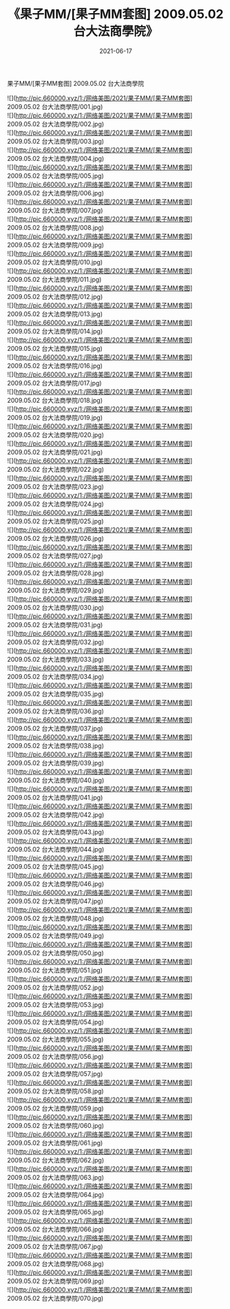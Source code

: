 ﻿---
layout: post
title:  《果子MM/[果子MM套图] 2009.05.02 台大法商學院》
date:   2021-06-17
img: http://pic.660000.xyz/1:/网络美图/2021/果子MM/[果子MM套图] 2009.05.02 台大法商學院/000.jpg
categories: [美女, 清纯, 唯美]
---

果子MM/[果子MM套图] 2009.05.02 台大法商學院

 ![](http://pic.660000.xyz/1:/网络美图/2021/果子MM/[果子MM套图] 2009.05.02 台大法商學院/001.jpg) <br>![](http://pic.660000.xyz/1:/网络美图/2021/果子MM/[果子MM套图] 2009.05.02 台大法商學院/002.jpg) <br>![](http://pic.660000.xyz/1:/网络美图/2021/果子MM/[果子MM套图] 2009.05.02 台大法商學院/003.jpg) <br>![](http://pic.660000.xyz/1:/网络美图/2021/果子MM/[果子MM套图] 2009.05.02 台大法商學院/004.jpg) <br>![](http://pic.660000.xyz/1:/网络美图/2021/果子MM/[果子MM套图] 2009.05.02 台大法商學院/005.jpg) <br>![](http://pic.660000.xyz/1:/网络美图/2021/果子MM/[果子MM套图] 2009.05.02 台大法商學院/006.jpg) <br>![](http://pic.660000.xyz/1:/网络美图/2021/果子MM/[果子MM套图] 2009.05.02 台大法商學院/007.jpg) <br>![](http://pic.660000.xyz/1:/网络美图/2021/果子MM/[果子MM套图] 2009.05.02 台大法商學院/008.jpg) <br>![](http://pic.660000.xyz/1:/网络美图/2021/果子MM/[果子MM套图] 2009.05.02 台大法商學院/009.jpg) <br>![](http://pic.660000.xyz/1:/网络美图/2021/果子MM/[果子MM套图] 2009.05.02 台大法商學院/010.jpg) <br>![](http://pic.660000.xyz/1:/网络美图/2021/果子MM/[果子MM套图] 2009.05.02 台大法商學院/011.jpg) <br>![](http://pic.660000.xyz/1:/网络美图/2021/果子MM/[果子MM套图] 2009.05.02 台大法商學院/012.jpg) <br>![](http://pic.660000.xyz/1:/网络美图/2021/果子MM/[果子MM套图] 2009.05.02 台大法商學院/013.jpg) <br>![](http://pic.660000.xyz/1:/网络美图/2021/果子MM/[果子MM套图] 2009.05.02 台大法商學院/014.jpg) <br>![](http://pic.660000.xyz/1:/网络美图/2021/果子MM/[果子MM套图] 2009.05.02 台大法商學院/015.jpg) <br>![](http://pic.660000.xyz/1:/网络美图/2021/果子MM/[果子MM套图] 2009.05.02 台大法商學院/016.jpg) <br>![](http://pic.660000.xyz/1:/网络美图/2021/果子MM/[果子MM套图] 2009.05.02 台大法商學院/017.jpg) <br>![](http://pic.660000.xyz/1:/网络美图/2021/果子MM/[果子MM套图] 2009.05.02 台大法商學院/018.jpg) <br>![](http://pic.660000.xyz/1:/网络美图/2021/果子MM/[果子MM套图] 2009.05.02 台大法商學院/019.jpg) <br>![](http://pic.660000.xyz/1:/网络美图/2021/果子MM/[果子MM套图] 2009.05.02 台大法商學院/020.jpg) <br>![](http://pic.660000.xyz/1:/网络美图/2021/果子MM/[果子MM套图] 2009.05.02 台大法商學院/021.jpg) <br>![](http://pic.660000.xyz/1:/网络美图/2021/果子MM/[果子MM套图] 2009.05.02 台大法商學院/022.jpg) <br>![](http://pic.660000.xyz/1:/网络美图/2021/果子MM/[果子MM套图] 2009.05.02 台大法商學院/023.jpg) <br>![](http://pic.660000.xyz/1:/网络美图/2021/果子MM/[果子MM套图] 2009.05.02 台大法商學院/024.jpg) <br>![](http://pic.660000.xyz/1:/网络美图/2021/果子MM/[果子MM套图] 2009.05.02 台大法商學院/025.jpg) <br>![](http://pic.660000.xyz/1:/网络美图/2021/果子MM/[果子MM套图] 2009.05.02 台大法商學院/026.jpg) <br>![](http://pic.660000.xyz/1:/网络美图/2021/果子MM/[果子MM套图] 2009.05.02 台大法商學院/027.jpg) <br>![](http://pic.660000.xyz/1:/网络美图/2021/果子MM/[果子MM套图] 2009.05.02 台大法商學院/028.jpg) <br>![](http://pic.660000.xyz/1:/网络美图/2021/果子MM/[果子MM套图] 2009.05.02 台大法商學院/029.jpg) <br>![](http://pic.660000.xyz/1:/网络美图/2021/果子MM/[果子MM套图] 2009.05.02 台大法商學院/030.jpg) <br>![](http://pic.660000.xyz/1:/网络美图/2021/果子MM/[果子MM套图] 2009.05.02 台大法商學院/031.jpg) <br>![](http://pic.660000.xyz/1:/网络美图/2021/果子MM/[果子MM套图] 2009.05.02 台大法商學院/032.jpg) <br>![](http://pic.660000.xyz/1:/网络美图/2021/果子MM/[果子MM套图] 2009.05.02 台大法商學院/033.jpg) <br>![](http://pic.660000.xyz/1:/网络美图/2021/果子MM/[果子MM套图] 2009.05.02 台大法商學院/034.jpg) <br>![](http://pic.660000.xyz/1:/网络美图/2021/果子MM/[果子MM套图] 2009.05.02 台大法商學院/035.jpg) <br>![](http://pic.660000.xyz/1:/网络美图/2021/果子MM/[果子MM套图] 2009.05.02 台大法商學院/036.jpg) <br>![](http://pic.660000.xyz/1:/网络美图/2021/果子MM/[果子MM套图] 2009.05.02 台大法商學院/037.jpg) <br>![](http://pic.660000.xyz/1:/网络美图/2021/果子MM/[果子MM套图] 2009.05.02 台大法商學院/038.jpg) <br>![](http://pic.660000.xyz/1:/网络美图/2021/果子MM/[果子MM套图] 2009.05.02 台大法商學院/039.jpg) <br>![](http://pic.660000.xyz/1:/网络美图/2021/果子MM/[果子MM套图] 2009.05.02 台大法商學院/040.jpg) <br>![](http://pic.660000.xyz/1:/网络美图/2021/果子MM/[果子MM套图] 2009.05.02 台大法商學院/041.jpg) <br>![](http://pic.660000.xyz/1:/网络美图/2021/果子MM/[果子MM套图] 2009.05.02 台大法商學院/042.jpg) <br>![](http://pic.660000.xyz/1:/网络美图/2021/果子MM/[果子MM套图] 2009.05.02 台大法商學院/043.jpg) <br>![](http://pic.660000.xyz/1:/网络美图/2021/果子MM/[果子MM套图] 2009.05.02 台大法商學院/044.jpg) <br>![](http://pic.660000.xyz/1:/网络美图/2021/果子MM/[果子MM套图] 2009.05.02 台大法商學院/045.jpg) <br>![](http://pic.660000.xyz/1:/网络美图/2021/果子MM/[果子MM套图] 2009.05.02 台大法商學院/046.jpg) <br>![](http://pic.660000.xyz/1:/网络美图/2021/果子MM/[果子MM套图] 2009.05.02 台大法商學院/047.jpg) <br>![](http://pic.660000.xyz/1:/网络美图/2021/果子MM/[果子MM套图] 2009.05.02 台大法商學院/048.jpg) <br>![](http://pic.660000.xyz/1:/网络美图/2021/果子MM/[果子MM套图] 2009.05.02 台大法商學院/049.jpg) <br>![](http://pic.660000.xyz/1:/网络美图/2021/果子MM/[果子MM套图] 2009.05.02 台大法商學院/050.jpg) <br>![](http://pic.660000.xyz/1:/网络美图/2021/果子MM/[果子MM套图] 2009.05.02 台大法商學院/051.jpg) <br>![](http://pic.660000.xyz/1:/网络美图/2021/果子MM/[果子MM套图] 2009.05.02 台大法商學院/052.jpg) <br>![](http://pic.660000.xyz/1:/网络美图/2021/果子MM/[果子MM套图] 2009.05.02 台大法商學院/053.jpg) <br>![](http://pic.660000.xyz/1:/网络美图/2021/果子MM/[果子MM套图] 2009.05.02 台大法商學院/054.jpg) <br>![](http://pic.660000.xyz/1:/网络美图/2021/果子MM/[果子MM套图] 2009.05.02 台大法商學院/055.jpg) <br>![](http://pic.660000.xyz/1:/网络美图/2021/果子MM/[果子MM套图] 2009.05.02 台大法商學院/056.jpg) <br>![](http://pic.660000.xyz/1:/网络美图/2021/果子MM/[果子MM套图] 2009.05.02 台大法商學院/057.jpg) <br>![](http://pic.660000.xyz/1:/网络美图/2021/果子MM/[果子MM套图] 2009.05.02 台大法商學院/058.jpg) <br>![](http://pic.660000.xyz/1:/网络美图/2021/果子MM/[果子MM套图] 2009.05.02 台大法商學院/059.jpg) <br>![](http://pic.660000.xyz/1:/网络美图/2021/果子MM/[果子MM套图] 2009.05.02 台大法商學院/060.jpg) <br>![](http://pic.660000.xyz/1:/网络美图/2021/果子MM/[果子MM套图] 2009.05.02 台大法商學院/061.jpg) <br>![](http://pic.660000.xyz/1:/网络美图/2021/果子MM/[果子MM套图] 2009.05.02 台大法商學院/062.jpg) <br>![](http://pic.660000.xyz/1:/网络美图/2021/果子MM/[果子MM套图] 2009.05.02 台大法商學院/063.jpg) <br>![](http://pic.660000.xyz/1:/网络美图/2021/果子MM/[果子MM套图] 2009.05.02 台大法商學院/064.jpg) <br>![](http://pic.660000.xyz/1:/网络美图/2021/果子MM/[果子MM套图] 2009.05.02 台大法商學院/065.jpg) <br>![](http://pic.660000.xyz/1:/网络美图/2021/果子MM/[果子MM套图] 2009.05.02 台大法商學院/066.jpg) <br>![](http://pic.660000.xyz/1:/网络美图/2021/果子MM/[果子MM套图] 2009.05.02 台大法商學院/067.jpg) <br>![](http://pic.660000.xyz/1:/网络美图/2021/果子MM/[果子MM套图] 2009.05.02 台大法商學院/068.jpg) <br>![](http://pic.660000.xyz/1:/网络美图/2021/果子MM/[果子MM套图] 2009.05.02 台大法商學院/069.jpg) <br>![](http://pic.660000.xyz/1:/网络美图/2021/果子MM/[果子MM套图] 2009.05.02 台大法商學院/070.jpg) <br>